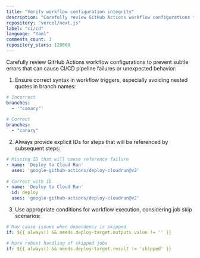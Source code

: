 ```yaml
---
title: "Verify workflow configuration integrity"
description: "Carefully review GitHub Actions workflow configurations to prevent subtle errors that can cause CI/CD pipeline failures or unexpected behavior."
repository: "vercel/next.js"
label: "ci/cd"
language: "Yaml"
comments_count: 3
repository_stars: 120000
---
```


Carefully review GitHub Actions workflow configurations to prevent subtle errors that can cause CI/CD pipeline failures or unexpected behavior:

1. Ensure correct syntax in workflow triggers, especially avoiding nested quotes in branch names:
```yaml
# Incorrect
branches:
  - '"canary"'
  
# Correct
branches:
  - "canary"
```

2. Always provide explicit IDs for steps that will be referenced by subsequent steps:
```yaml
# Missing ID that will cause reference failure
- name: 'Deploy to Cloud Run'
  uses: 'google-github-actions/deploy-cloudrun@v2'
  
# Correct with ID
- name: 'Deploy to Cloud Run'
  id: deploy
  uses: 'google-github-actions/deploy-cloudrun@v2'
```

3. Use appropriate conditions for workflow execution, considering job skip scenarios:
```yaml
# May cause issues when dependency is skipped
if: ${{ always() && needs.deploy-target.outputs.value != '' }}

# More robust handling of skipped jobs
if: ${{ always() && needs.deploy-target.result != 'skipped' }}
```